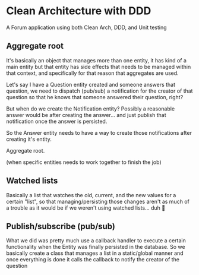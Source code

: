 # Clean Architecture with DDD

A Forum application using both Clean Arch, DDD, and Unit testing

## Aggregate root

It's basically an object that manages more than one entity, it has kind of a main entity but that entity has side effects that needs to be managed within that context, and specifically for that reason that aggregates are used.

Let's say I have a Question entity created and someone answers that question, we need to dispatch (pub/sub) a notification for the creator of that question so that he knows that someone answered their question, right?

But when do we create the Notification entity? Possibly a reasonable answer would be after creating the answer... and just publish that notification once the answer is persisted.

So the Answer entity needs to have a way to create those notifications after creating it's entity.

Aggregate root.

(when specific entities needs to work together to finish the job)

## Watched lists

Basically a list that watches the old, current, and the new values for a certain "list", so that managing/persisting those changes aren't as much of a trouble as it would be if we weren't using watched lists... duh 🙂

## Publish/subscribe (pub/sub)

What we did was pretty much use a callback handler to execute a certain functionality when the Entity was finally persisted in the database. So we basically create a class that manages a list in a static/global manner and once everything is done it calls the callback to notify the creator of the question

